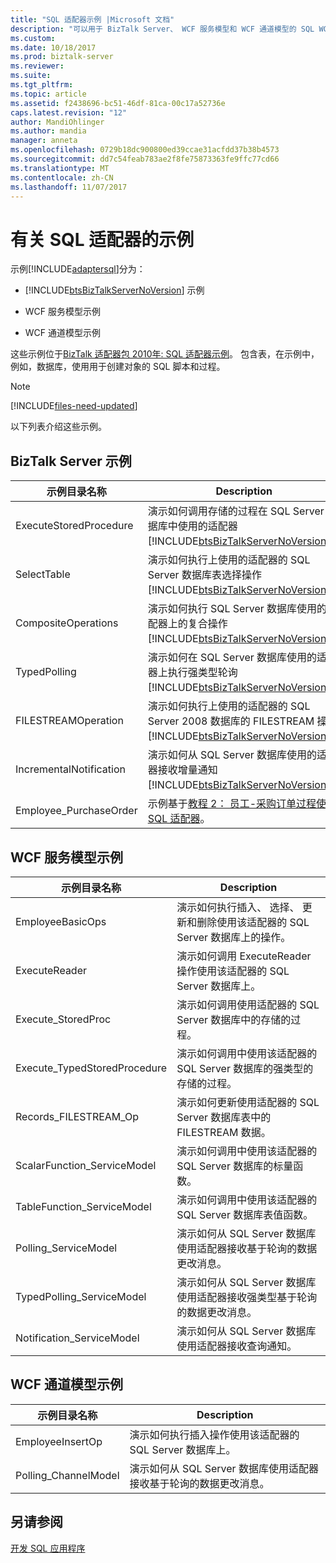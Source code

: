 ```yaml
---
title: "SQL 适配器示例 |Microsoft 文档"
description: "可以用于 BizTalk Server、 WCF 服务模型和 WCF 通道模型的 SQL WCF 适配器示例"
ms.custom: 
ms.date: 10/18/2017
ms.prod: biztalk-server
ms.reviewer: 
ms.suite: 
ms.tgt_pltfrm: 
ms.topic: article
ms.assetid: f2438696-bc51-46df-81ca-00c17a52736e
caps.latest.revision: "12"
author: MandiOhlinger
ms.author: mandia
manager: anneta
ms.openlocfilehash: 0729b18dc900800ed39ccae31acfdd37b38b4573
ms.sourcegitcommit: dd7c54feab783ae2f8fe75873363fe9ffc77cd66
ms.translationtype: MT
ms.contentlocale: zh-CN
ms.lasthandoff: 11/07/2017
---
```

# <a name="samples-for-the-sql-adapter"></a>有关 SQL 适配器的示例

示例[!INCLUDE[adaptersql](../../includes/adaptersql-md.md)]分为：  
  
-   [!INCLUDE[btsBizTalkServerNoVersion](../../includes/btsbiztalkservernoversion-md.md)] 示例  
  
-   WCF 服务模型示例  
  
-   WCF 通道模型示例  
  
这些示例位于[BizTalk 适配器包 2010年: SQL 适配器示例](https://www.microsoft.com/download/details.aspx?id=22455)。 包含表，在示例中，例如，数据库，使用用于创建对象的 SQL 脚本和过程。 

> [!NOTE]
> [!INCLUDE[files-need-updated](../../includes/files-need-updated.md)]
  
以下列表介绍这些示例。
  
## <a name="biztalk-server-samples"></a>BizTalk Server 示例  
  
|示例目录名称|Description|  
|---------------------------|-----------------|  
|ExecuteStoredProcedure|演示如何调用存储的过程在 SQL Server 数据库中使用的适配器[!INCLUDE[btsBizTalkServerNoVersion](../../includes/btsbiztalkservernoversion-md.md)]。|  
|SelectTable|演示如何执行上使用的适配器的 SQL Server 数据库表选择操作[!INCLUDE[btsBizTalkServerNoVersion](../../includes/btsbiztalkservernoversion-md.md)]。|  
|CompositeOperations|演示如何执行 SQL Server 数据库使用的适配器上的复合操作[!INCLUDE[btsBizTalkServerNoVersion](../../includes/btsbiztalkservernoversion-md.md)]。|  
|TypedPolling|演示如何在 SQL Server 数据库使用的适配器上执行强类型轮询[!INCLUDE[btsBizTalkServerNoVersion](../../includes/btsbiztalkservernoversion-md.md)]。|  
|FILESTREAMOperation|演示如何执行上使用的适配器的 SQL Server 2008 数据库的 FILESTREAM 操作[!INCLUDE[btsBizTalkServerNoVersion](../../includes/btsbiztalkservernoversion-md.md)]。|  
|IncrementalNotification|演示如何从 SQL Server 数据库使用的适配器接收增量通知[!INCLUDE[btsBizTalkServerNoVersion](../../includes/btsbiztalkservernoversion-md.md)]。|  
|Employee_PurchaseOrder|示例基于[教程 2： 员工-采购订单过程使用 SQL 适配器](tutorial-2-employee-purchase-order-process-using-the-sql-adapter.md)。|  
  
## <a name="wcf-service-model-samples"></a>WCF 服务模型示例   
  
|示例目录名称|Description|  
|---------------------------|-----------------|  
|EmployeeBasicOps|演示如何执行插入、 选择、 更新和删除使用该适配器的 SQL Server 数据库上的操作。|  
|ExecuteReader|演示如何调用 ExecuteReader 操作使用该适配器的 SQL Server 数据库上。|  
|Execute_StoredProc|演示如何调用使用适配器的 SQL Server 数据库中的存储的过程。|  
|Execute_TypedStoredProcedure|演示如何调用中使用该适配器的 SQL Server 数据库的强类型的存储的过程。|  
|Records_FILESTREAM_Op|演示如何更新使用适配器的 SQL Server 数据库表中的 FILESTREAM 数据。|  
|ScalarFunction_ServiceModel|演示如何调用中使用该适配器的 SQL Server 数据库的标量函数。|  
|TableFunction_ServiceModel|演示如何调用中使用该适配器的 SQL Server 数据库表值函数。|  
|Polling_ServiceModel|演示如何从 SQL Server 数据库使用适配器接收基于轮询的数据更改消息。|  
|TypedPolling_ServiceModel|演示如何从 SQL Server 数据库使用适配器接收强类型基于轮询的数据更改消息。|  
|Notification_ServiceModel|演示如何从 SQL Server 数据库使用适配器接收查询通知。|  
  
## <a name="wcf-channel-model-samples"></a>WCF 通道模型示例 
  
|示例目录名称|Description|  
|---------------------------|-----------------|  
|EmployeeInsertOp|演示如何执行插入操作使用该适配器的 SQL Server 数据库上。|  
|Polling_ChannelModel|演示如何从 SQL Server 数据库使用适配器接收基于轮询的数据更改消息。|  
  
## <a name="see-also"></a>另请参阅  
[开发 SQL 应用程序](develop-your-sql-applications.md)